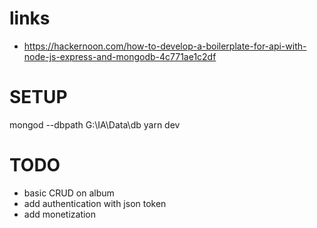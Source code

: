 # links

- https://hackernoon.com/how-to-develop-a-boilerplate-for-api-with-node-js-express-and-mongodb-4c771ae1c2df

# SETUP

mongod --dbpath G:\IA\Data\db
yarn dev


# TODO

- basic CRUD on album
- add authentication with json token
- add monetization

